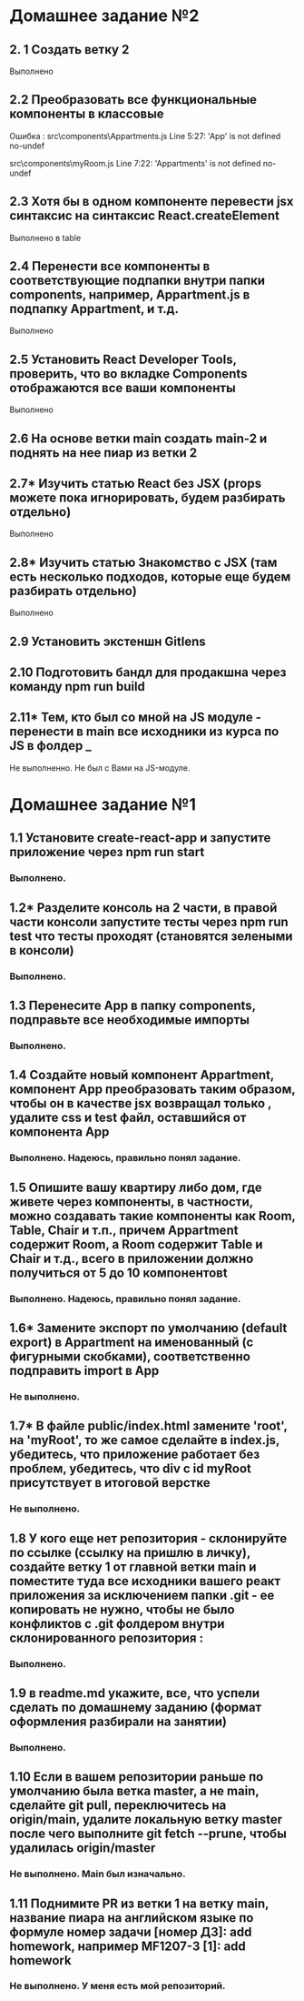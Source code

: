 # Домашнее задание №2

## 2. 1 Создать ветку 2

Выполнено
## 2.2 Преобразовать все функциональные компоненты в классовые

Ошибка : src\components\Appartments.js
  Line 5:27:  'App' is not defined  no-undef

src\components\myRoom.js
  Line 7:22:  'Appartments' is not defined  no-undef  
## 2.3 Хотя бы в одном компоненте перевести jsx синтаксис на синтаксис React.createElement
  Выполнено в table
## 2.4 Перенести все компоненты в соответствующие подпапки внутри папки components, например, Appartment.js в подпапку Appartment, и т.д.
  Выполнено
## 2.5 Установить React Developer Tools, проверить, что во вкладке Components отображаются все ваши компоненты
  Выполнено
## 2.6 На основе ветки main создать main-2 и поднять на нее пиар из ветки 2

## 2.7* Изучить статью React без JSX (props можете пока игнорировать, будем разбирать отдельно)
  Выполнено
## 2.8* Изучить статью Знакомство с JSX (там есть несколько подходов, которые еще будем разбирать отдельно)
  Выполнено
## 2.9 Установить экстеншн Gitlens

## 2.10 Подготовить бандл для продакшна через команду npm run build

## 2.11* Тем, кто был со мной на JS модуле - перенести в main все исходники из курса по JS в фолдер _

Не выполненно. Не был с Вами на JS-модуле.
# Домашнее задание №1

## 1.1 Установите create-react-app и запустите приложение через npm run start

### Выполнено.

## 1.2* Разделите консоль на 2 части, в правой части консоли запустите тесты через npm run test что тесты проходят (становятся зелеными в консоли)

### Выполнено.

## 1.3 Перенесите App в папку components, подправьте все необходимые импорты

### Выполнено.

## 1.4 Создайте новый компонент Appartment, компонент App преобразовать таким образом, чтобы он в качестве jsx возвращал только <Appartment/>, удалите css и test файл, оставшийся от компонента App

### Выполнено. Надеюсь, правильно понял задание.

## 1.5 Опишите вашу квартиру либо дом, где живете через компоненты, в частности, можно создавать такие компоненты как Room, Table, Chair и т.п., причем Appartment содержит Room, а Room содержит Table и Chair и т.д., всего в приложении должно получиться от 5 до 10 компонентовt

### Выполнено. Надеюсь, правильно понял задание.

## 1.6* Замените экспорт по умолчанию (default export) в Appartment на именованный (с фигурными скобками), соответственно подправить import в App

### Не выполнено.

## 1.7* В файле public/index.html замените 'root', на 'myRoot', то же самое сделайте в index.js, убедитесь, что приложение работает без проблем, убедитесь, что div с id myRoot присутствует в итоговой верстке

### Не выполнено.

## 1.8 У кого еще нет репозитория - склонируйте по ссылке (ссылку на пришлю в личку), создайте ветку 1 от главной ветки main и поместите туда все исходники вашего реакт приложения за исключением папки .git - ее копировать не нужно, чтобы не было конфликтов с .git фолдером внутри склонированного репозитория :

### Выполнено.

## 1.9 в readme.md укажите, все, что успели сделать по домашнему заданию (формат оформления разбирали на занятии)

### Выполнено.

## 1.10 Если в вашем репозитории раньше по умолчанию была ветка master, а не main, сделайте git pull, переключитесь на origin/main, удалите локальную ветку master после чего выполните git fetch --prune, чтобы удалилась origin/master

### Не выполнено. Main был изначально.

## 1.11 Поднимите PR из ветки 1 на ветку main, название пиара на английском языке по формуле номер задачи [номер ДЗ]: add homework, например MF1207-3 [1]: add homework

### Не выполнено. У меня есть мой репозиторий.
